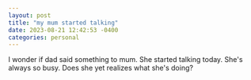 ```yaml
---
layout: post
title: "my mum started talking"
date: 2023-08-21 12:42:53 -0400
categories: personal
---
```


I wonder if dad said something to mum. She started talking today. She's always so busy. Does she yet realizes what she's doing?